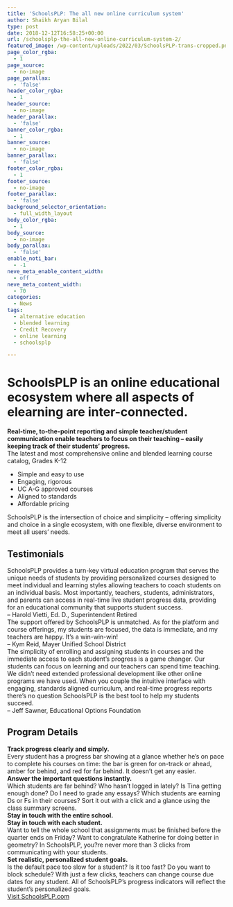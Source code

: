 ```yaml
---
title: 'SchoolsPLP: The all new online curriculum system'
author: Shaikh Aryan Bilal
type: post
date: 2018-12-12T16:58:25+00:00
url: /schoolsplp-the-all-new-online-curriculum-system-2/
featured_image: /wp-content/uploads/2022/03/SchoolsPLP-trans-cropped.png
page_color_rgba:
  - 1
page_source:
  - no-image
page_parallax:
  - 'false'
header_color_rgba:
  - 1
header_source:
  - no-image
header_parallax:
  - 'false'
banner_color_rgba:
  - 1
banner_source:
  - no-image
banner_parallax:
  - 'false'
footer_color_rgba:
  - 1
footer_source:
  - no-image
footer_parallax:
  - 'false'
background_selector_orientation:
  - full_width_layout
body_color_rgba:
  - 1
body_source:
  - no-image
body_parallax:
  - 'false'
enable_noti_bar:
  - -1
neve_meta_enable_content_width:
  - off
neve_meta_content_width:
  - 70
categories:
  - News
tags:
  - alternative education
  - blended learning
  - Credit Recovery
  - online learning
  - schoolsplp

---
```

# SchoolsPLP is an online educational ecosystem where all aspects of elearning are inter-connected.

**Real-time, to-the-point reporting and simple teacher/student communication enable teachers to focus on their teaching &#8211; easily keeping track of their students&#8217; progress.**  
The latest and most comprehensive online and blended learning course catalog, Grades K-12

  * Simple and easy to use
  * Engaging, rigorous
  * UC A-G approved courses
  * Aligned to standards
  * Affordable pricing

SchoolsPLP is the intersection of choice and simplicity &#8211; offering simplicity and choice in a single ecosystem, with one flexible, diverse environment to meet all users&#8217; needs.

## Testimonials

SchoolsPLP provides a turn-key virtual education program that serves the unique needs of students by providing personalized courses designed to meet individual and learning styles allowing teachers to coach students on an individual basis. Most importantly, teachers, students, administrators, and parents can access in real-time live student progress data, providing for an educational community that supports student success.  
&#8211; Harold Vietti, Ed. D., Superintendent Retired  
The support offered by SchoolsPLP is unmatched. As for the platform and course offerings, my students are focused, the data is immediate, and my teachers are happy. It&#8217;s a win-win-win!  
&#8211; Kym Reid, Mayer Unified School District  
The simplicity of enrolling and assigning students in courses and the immediate access to each student&#8217;s progress is a game changer. Our students can focus on learning and our teachers can spend time teaching. We didn&#8217;t need extended professional development like other online programs we have used. When you couple the intuitive interface with engaging, standards aligned curriculum, and real-time progress reports there&#8217;s no question SchoolsPLP is the best tool to help my students succeed.  
&#8211; Jeff Sawner, Educational Options Foundation

## Program Details

**Track progress clearly and simply.**  
Every student has a progress bar showing at a glance whether he&#8217;s on pace to complete his courses on time: the bar is green for on-track or ahead, amber for behind, and red for far behind. It doesn&#8217;t get any easier.  
**Answer the important questions instantly.**  
Which students are far behind? Who hasn&#8217;t logged in lately? Is Tina getting enough done? Do I need to grade any essays? Which students are earning Ds or Fs in their courses? Sort it out with a click and a glance using the class summary screens.  
**Stay in touch with the entire school.**  
**Stay in touch with each student.**  
Want to tell the whole school that assignments must be finished before the quarter ends on Friday? Want to congratulate Katherine for doing better in geometry? In SchoolsPLP, you?re never more than 3 clicks from communicating with your students.  
**Set realistic, personalized student goals.**  
Is the default pace too slow for a student? Is it too fast? Do you want to block schedule? With just a few clicks, teachers can change course due dates for any student. All of SchoolsPLP&#8217;s progress indicators will reflect the student&#8217;s personalized goals.  
<a class="mk-button outline-btn-lightblue mk-shortcode outline-dimension large" style="width: 85%;" href="http://schoolsplp.com/" target="_blank" rel="noopener">Visit SchoolsPLP.com</a>